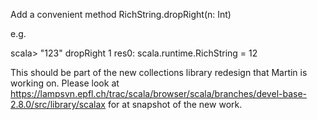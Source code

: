 Add a convenient method RichString.dropRight(n: Int)

e.g.

scala> "123" dropRight 1
res0: scala.runtime.RichString = 12

This should be part of the new collections library redesign that Martin is working on. Please look at https://lampsvn.epfl.ch/trac/scala/browser/scala/branches/devel-base-2.8.0/src/library/scalax for at snapshot of the new work.

